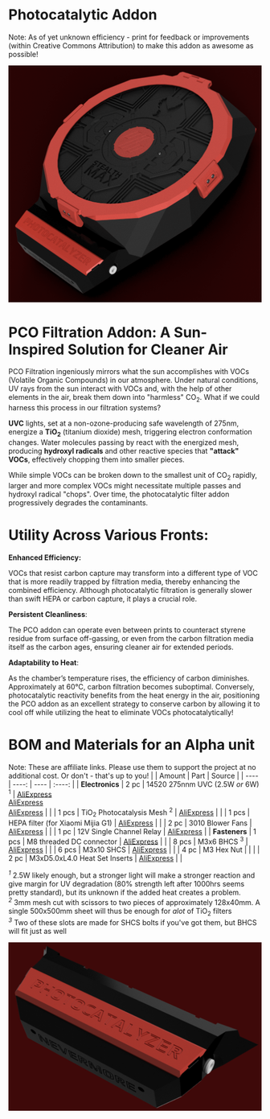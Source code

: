 # **Photocatalytic Addon**

Note: As of yet unknown efficiency - print for feedback or improvements (within Creative Commons Attribution) to make this addon as awesome as possible!

![StealthMax_PCO_Combo.png](/assets/renders/pco2.png)

# **PCO Filtration Addon: A Sun-Inspired Solution for Cleaner Air**

PCO Filtration ingeniously mirrors what the sun accomplishes with VOCs (Volatile Organic Compounds) in our atmosphere. Under natural conditions, UV rays from the sun interact with VOCs and, with the help of other elements in the air, break them down into "harmless" CO<sub>2</sub>. What if we could harness this process in our filtration systems?

**UVC** lights, set at a non-ozone-producing safe wavelength of 275nm, energize a **TiO<sub>2</sub>** (titanium dioxide) mesh, triggering electron conformation changes. Water molecules passing by react with the energized mesh, producing **hydroxyl radicals** and other reactive species that **"attack" VOCs**, effectively chopping them into smaller pieces. 

While simple VOCs can be broken down to the smallest unit of CO<sub>2</sub> rapidly, larger and more complex VOCs might necessitate multiple passes and hydroxyl radical "chops". Over time, the photocatalytic filter addon progressively degrades the contaminants. 

# Utility Across Various Fronts:
**Enhanced Efficiency:** 

VOCs that resist carbon capture may transform into a different type of VOC that is more readily trapped by filtration media, thereby enhancing the combined efficiency. Although photocatalytic filtration is generally slower than swift HEPA or carbon capture, it plays a crucial role.

**Persistent Cleanliness**: 

The PCO addon can operate even between prints to counteract styrene residue from surface off-gassing, or even from the carbon filtration media itself as the carbon ages, ensuring cleaner air for extended periods.

**Adaptability to Heat**: 

As the chamber’s temperature rises, the efficiency of carbon diminishes. Approximately at 60°C, carbon filtration becomes suboptimal. Conversely, photocatalytic reactivity benefits from the heat energy in the air, positioning the PCO addon as an excellent strategy to conserve carbon by allowing it to cool off while utilizing the heat to eliminate VOCs photocatalytically!

# BOM and Materials for an Alpha unit

Note: These are affiliate links. Please use them to support the project at no additional cost. Or don't - that's up to you!
|                      | Amount                                            | Part                                                                                           | Source                                                                                                                                     |
| ----                 | ----:                                             | ----                                                                                           | :----:                                                                                                                                     |
| **Electronics**      |  2 pc                                             | 14520 275nnm UVC (2.5W _or_ 6W) <sup>1</sup>                                                                  | [AliExpress](https://s.click.aliexpress.com/e/_DDsC6F1) <BR>[AliExpress](https://s.click.aliexpress.com/e/_DDy4ivB)<BR>[AliExpress](https://www.aliexpress.com/item/4000898731245.html)                                                              |
|                      |  1 pcs                                            | TiO<sub>2</sub> Photocatalysis Mesh <sup>2</sup>                                                                          | [AliExpress](https://s.click.aliexpress.com/e/_DC8levV)                                                                                    |
|                      |  1 pcs                                            | HEPA filter (for Xiaomi Mijia G1)                                                                           | [AliExpress](https://s.click.aliexpress.com/e/_EGPsFBt)                                                                                    |
|                      |  2 pc                                             | 3010 Blower Fans                                                   | [AliExpress](https://s.click.aliexpress.com/e/_DCLQtaj)                                                                                    |
|                      |  1 pc                                             | 12V Single Channel Relay                                                             | [AliExpress](https://s.click.aliexpress.com/e/_Dmt3tRH)                                                                                    |
| **Fasteners**        |  1 pcs                                            | M8 threaded DC connector                                                                                      | [AliExpress](https://www.aliexpress.com/item/33001103693.html?spm=a2g0o.order_list.order_list_main.89.50ea1802RQAeZj)                                                                                    |
|                      | 8 pcs                                  | M3x6 BHCS <sup>3</sup>                                                                       | [AliExpress](https://s.click.aliexpress.com/e/_DduS2Vn)                                                                                    |
|                      | 6 pcs | M3x10 SHCS | [AliExpress](https://s.click.aliexpress.com/e/_DkxhzGZ)                                                                                    |
|                      |  4 pc                                             | M3 Hex Nut                                                                                     |                                                                                                                                            |
|                      |  2 pc                                             | M3xD5.0xL4.0 Heat Set Inserts  | [AliExpress](https://s.click.aliexpress.com/e/_DeVF8rT)                                                                                    |                                                    |  

*<sup>1</sup>*  2.5W likely enough, but a stronger light will make a stronger reaction and give margin for UV degradation (80% strength left after 1000hrs seems pretty standard), but its unknown if the added heat creates a problem.<br>
*<sup>2</sup>*  3mm mesh cut with scissors to two pieces of approximately 128x40mm. A single 500x500mm sheet will thus be enough for _alot_ of TiO<sub>2</sub> filters<br>
*<sup>3</sup>*  Two of these slots are made for SHCS bolts if you've got them, but BHCS will fit just as well<br>

![StealthMax_PCO.png](/assets/renders/pco1.png)
